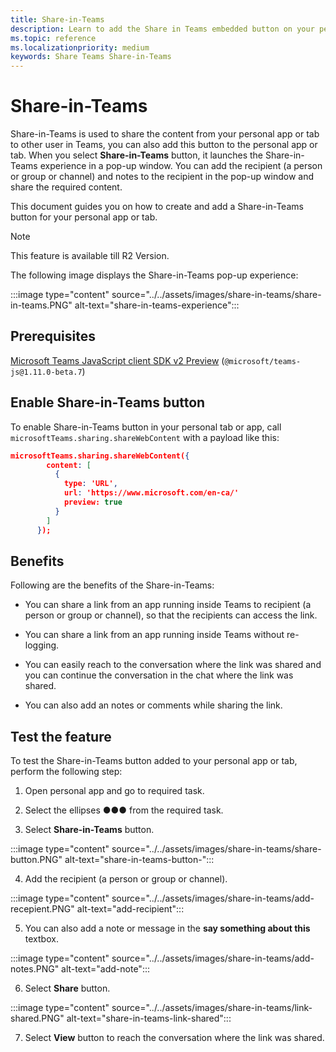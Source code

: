 ```yaml
---
title: Share-in-Teams
description: Learn to add the Share in Teams embedded button on your personal app or tab
ms.topic: reference
ms.localizationpriority: medium
keywords: Share Teams Share-in-Teams
---
```

# Share-in-Teams

Share-in-Teams is used to share the content from your personal app or tab to other user in Teams, you can also add this button to the personal app or tab. When you select **Share-in-Teams** button, it launches the Share-in-Teams experience in a pop-up window. You can add the recipient (a person or group or channel) and notes to the recipient in the pop-up window and share the required content.

This document guides you on how to create and add a Share-in-Teams button for your personal app or tab.

> [!NOTE]
> This feature is available till R2 Version.

The following image displays the Share-in-Teams pop-up experience:

:::image type="content" source="../../assets/images/share-in-teams/share-in-teams.PNG" alt-text="share-in-teams-experience":::

## Prerequisites

[Microsoft Teams JavaScript client SDK v2 Preview](/javascript/api/overview/msteams-client?view=msteams-client-js-beta&preserve-view=true) (`@microsoft/teams-js@1.11.0-beta.7`)

## Enable Share-in-Teams button

To enable Share-in-Teams button in your personal tab or app,
call `microsoftTeams.sharing.shareWebContent` with a payload like this:

```json
microsoftTeams.sharing.shareWebContent({
        content: [
          {
            type: 'URL',
            url: 'https://www.microsoft.com/en-ca/'
            preview: true
          }
        ]
      });
```

## Benefits

Following are the benefits of the Share-in-Teams:

* You can share a link from an app running inside Teams to recipient (a person or group or channel), so that the recipients can access the link.

* You can share a link from an app running inside Teams without re-logging.

* You can easily reach to the conversation where the link was shared and you can continue the conversation in the chat where the link was shared.

* You can also add an notes or comments while sharing the link.

## Test the feature

To test the Share-in-Teams button added to your personal app or tab, perform the following step:

1. Open personal app and go to required task.

2. Select the ellipses &#x25CF;&#x25CF;&#x25CF; from the required task.

1. Select **Share-in-Teams** button.

:::image type="content" source="../../assets/images/share-in-teams/share-button.PNG" alt-text="share-in-teams-button-":::

4. Add the recipient (a person or group or channel).

:::image type="content" source="../../assets/images/share-in-teams/add-recepient.PNG" alt-text="add-recipient":::

5. You can also add a note or message in the **say something about this** textbox.

:::image type="content" source="../../assets/images/share-in-teams/add-notes.PNG" alt-text="add-note":::

6. Select **Share** button.

:::image type="content" source="../../assets/images/share-in-teams/link-shared.PNG" alt-text="share-in-teams-link-shared":::

7. Select **View** button to reach the conversation where the link was shared.
